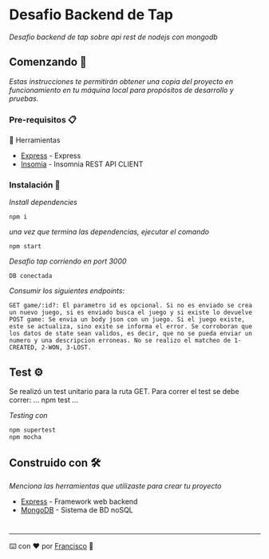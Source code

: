# Desafio Backend de Tap

_Desafio backend de tap sobre api rest de nodejs con mongodb_

## Comenzando 🚀

_Estas instrucciones te permitirán obtener una copia del proyecto en funcionamiento en tu máquina local para propósitos de desarrollo y pruebas._

### Pre-requisitos 📋

🧰 Herramientas

* [Express](https://www.npmjs.com/package/express)  - Express
* [Insomia](https://insomnia.rest/)  - Insomnia REST API CLIENT

### Instalación 🔧

_Install dependencies_

```
npm i
```

_una vez que termina las dependencias, ejecutar el comando_

```
npm start
```

_Desafio tap corriendo en port 3000_

```
DB conectada
```

_Consumir los siguientes endpoints:_

```
GET game/:id?: El parametro id es opcional. Si no es enviado se crea un nuevo juego, si es enviado busca el juego y si existe lo devuelve
POST game: Se envia un body json con un juego. Si el juego existe, este se actualiza, sino exite se informa el error. Se corroboran que los datos de state sean validos, es decir, que no se pueda enviar un numero y una descripcion erroneas. No se realizo el matcheo de 1-CREATED, 2-WON, 3-LOST.
```
## Test ⚙️

Se realizó un test unitario para la ruta GET.
Para correr el test se debe correr:
...
npm test
...

_Testing con_

```
npm supertest
npm mocha
```
## Construido con 🛠️

_Menciona las herramientas que utilizaste para crear tu proyecto_

* [Express](https://www.npmjs.com/package/express)  - Framework web backend
* [MongoDB](https://www.mongodb.com/) - Sistema de BD noSQL

#

---

⌨️ con ❤️ por [Francisco](https://github.com/FranP68) 🌠

